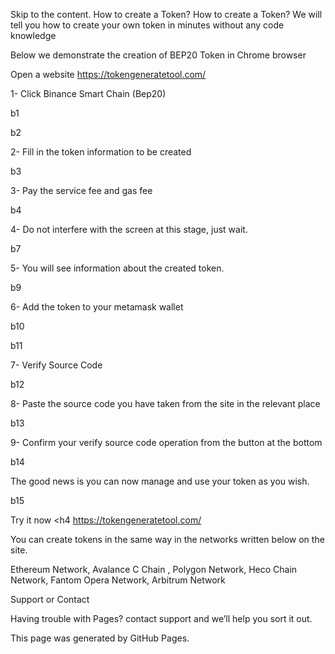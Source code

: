 Skip to the content.
How to create a Token?
How to create a Token?
We will tell you how to create your own token in minutes without any code knowledge

Below we demonstrate the creation of BEP20 Token in Chrome browser


Open a website https://tokengeneratetool.com/



1- Click Binance Smart Chain (Bep20)


b1

b2

2- Fill in the token information to be created


b3

3- Pay the service fee and gas fee


b4

4- Do not interfere with the screen at this stage, just wait.


b7

5- You will see information about the created token.


b9

6- Add the token to your metamask wallet


b10

b11

7- Verify Source Code


b12

8- Paste the source code you have taken from the site in the relevant place


b13

9- Confirm your verify source code operation from the button at the bottom


b14

The good news is you can now manage and use your token as you wish.


b15



Try it now <h4 https://tokengeneratetool.com/</h4>

You can create tokens in the same way in the networks written below on the site.

Ethereum Network, Avalance C Chain , Polygon Network, Heco Chain Network, Fantom Opera Network, Arbitrum Network




Support or Contact



Having trouble with Pages? contact support and we’ll help you sort it out.

This page was generated by GitHub Pages.
